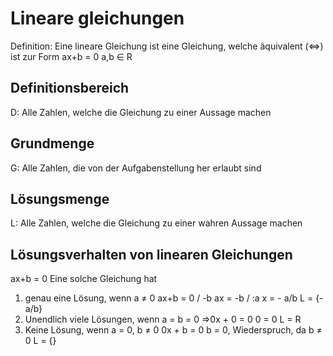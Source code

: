# Lineare gleichungen
Definition: Eine lineare Gleichung ist eine Gleichung, welche äquivalent (⇔) ist zur Form ax+b = 0 a,b ∈ R

## Definitionsbereich
D: Alle Zahlen, welche die Gleichung zu einer Aussage machen

## Grundmenge
G: Alle Zahlen, die von der Aufgabenstellung her erlaubt sind

## Lösungsmenge
L: Alle Zahlen, welche die Gleichung zu einer wahren Aussage machen

## Lösungsverhalten von linearen Gleichungen
ax+b = 0
Eine solche Gleichung hat 
1. genau eine Lösung, wenn a ≠ 0
	ax+b = 0 / -b
	ax = -b / :a
	x = - a/b
	L = {-a/b}
2. Unendlich viele Lösungen, wenn a = b = 0
	⇒0x + 0 = 0
	0 = 0
	L = R
3. Keine Lösung, wenn a = 0, b  ≠ 0
	0x + b = 0
	b = 0, Wiederspruch, da b  ≠ 0
	L = {}